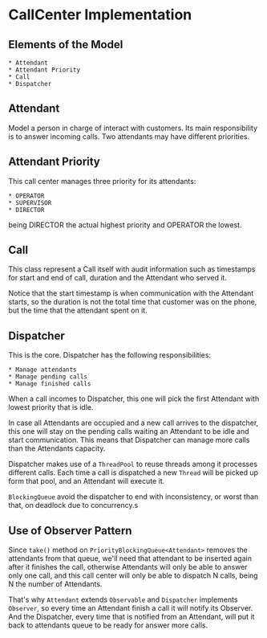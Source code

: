 # CallCenter Implementation

## Elements of the Model

    * Attendant
    * Attendant Priority
    * Call
    * Dispatcher
    
## Attendant

Model a person in charge of interact with customers. 
Its main responsibility is to answer incoming calls.
Two attendants may have different priorities. 

## Attendant Priority

This call center manages three priority for its attendants:

    * OPERATOR
    * SUPERVISOR
    * DIRECTOR

being DIRECTOR the actual highest priority and OPERATOR the lowest.

## Call

This class represent a Call itself with audit information such as timestamps 
for start and end of call, duration and the Attendant who served it. 

Notice that the start timestamp is when communication with the Attendant starts, 
so the duration is not the total time that customer was on the phone, but the time
that the attendant spent on it.

## Dispatcher

This is the core. Dispatcher has the following responsibilities: 

    * Manage attendants
    * Manage pending calls
    * Manage finished calls
    
 When a call incomes to Dispatcher, this one will pick the first Attendant with
 lowest priority that is idle. 
 
 In case all Attendants are occupied and a new call arrives to the dispatcher, this one will stay
 on the pending calls waiting an Attendant to be idle and start communication. This means
 that Dispatcher can manage more calls than the Attendants capacity.
 
 Dispatcher makes use of a `ThreadPool` to reuse threads among it processes different calls. 
 Each time a call is dispatched a new `Thread` will be picked up form that pool, and an Attendant will
 execute it.
 
 `BlockingQueue` avoid the dispatcher to end with inconsistency, or worst than that, on deadlock due to
 concurrency.s
 
 ## Use of Observer Pattern
 
 Since `take()` method on `PriorityBlockingQueue<Attendant>` removes the attendants from that queue, we'll need that
 attendant to be inserted again after it finishes the call, otherwise Attendants will only be able to answer only one call, 
 and this call center will only be able to dispatch N calls, being N the number of Attendants.
 
 That's why `Attendant` extends `Observable` and `Dispatcher` implements `Observer`, so every time an Attendant finish a call
 it will notify its Observer. And the Dispatcher, every time that is notified from an Attendant, will put it back to
 attendants queue to be ready for answer more calls.
 